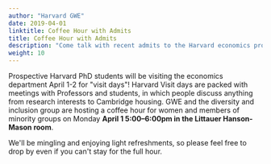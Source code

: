 ```yaml
---
author: "Harvard GWE"
date: 2019-04-01
linktitle: Coffee Hour with Admits
title: Coffee Hour with Admits
description: "Come talk with recent admits to the Harvard economics program on April 1 from 5:00-6:00pm in the Littauer 3rd floor lounge."
weight: 10
---
```


Prospective Harvard PhD students will be visiting the economics department April 1-2 for "visit days"!
Harvard Visit days are packed with meetings with Professors and students, in which people discuss anything from research interests to Cambridge housing. GWE and the diversity and inclusion group are hosting a coffee hour for women and members of minority groups on Monday **April 1 5:00–6:00pm in the Littauer Hanson-Mason room**.

We'll be mingling and enjoying light refreshments, so please feel free to drop by even if you can't stay for the full hour.